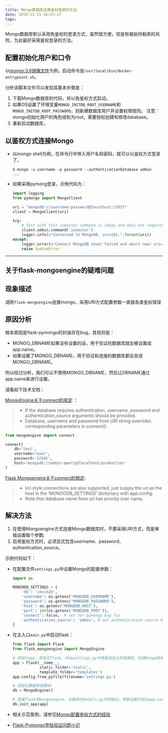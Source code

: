 ```yaml
---
title: Mongo数据库设置鉴权登录的方法
date: 2019-11-15 16:57:17
tags:
---
```


Mongo数据库默认采用免鉴权的登录方式，虽然很方便，但是有被劫持勒索的风险，为此最好采用鉴权登录的方法。

## 配置初始化用户和口令

以[mongo:3.6镜像文件](https://github.com/docker-library/mongo/tree/master/3.6)为例，启动命令是`/usr/local/bin/docker-entrypoint.sh`。

分析该脚本文件可以发现其基本步骤是：

1. 下载Mongo数据库的代码，并以免鉴权方式启动。
2. 如果OS设置了环境变量`MONGO_INITDB_ROOT_USERNAME`和`MONGO_INITDB_ROOT_PASSWORD`，则新建数据库用户并设置权限规则。
    注意：mongo初始化用户的角色级别为root，需要授权创建和修改database。
3. 重新启动数据库。

## 以鉴权方式连接Mongo

- 以mongo shell为例，在命令行中带入用户名和密码，就可以以鉴权方式登录了。

    ``` console
    $ mongo -u username -p password --authenticationDatabase admin
    ...
    ```

- 如果采用pymong登录，示例代码为：
  
    ``` python
    import logging
    from pymongo import MongoClient

    uri = "mongodb://username:password@localhost:27017"
    client = MongoClient(uri)

    try:
        # Test with this ismaster command is cheap and does not require auth.
        client.admin.command('ismaster')
        logger.info(u"Connected to MongoDB, uri={0}.".format(uri))
    except:
        logger.error(u"Connect MongoDB sever failed and abort now! uri={0}.".format(uri))
        raise SyntaxError  
    ```

---

## 关于flask-mongoengine的疑难问题

## 现象描述

调用`flask-mongoengine`连接mongo，采用URI方式配置参数一直报各类鉴权错误

## 原因分析

根本原因是flask-pymongo的封装存在bug，其规则是：

- MONGO_DBNAME如果没有设置的话，用于验证的数据库就会被设置成app.name。
- 如果设置了MONGO_DBNAME，用于验证和连接的数据库都会变成MONGO_DBNAME。

所以经过分析，我们可以不使用MONGO_DBNAME，然后让DBNAME通过app.name来进行设置。

请看如下技术文档：

[MongoEngine关于connect的规定](http://docs.mongoengine.org/guide/connecting.html) ：

>- If the database requires authentication, username, password and authentication_source arguments should be provided.
>- Database, username and password from URI string overrides corresponding parameters in connect().

``` python
from mongoengine import connect

connect(
    db='test',
    username='user',
    password='12345',
    host='mongodb://admin:qwerty@localhost/production'
)
```

[Flask Mongoengine关于connect的规定](https://mongoengine-odm.readthedocs.io/guide/connecting.html):  

>- Uri style connections are also supported, just supply the uri as the host in the ‘MONGODB_SETTINGS’ dictionary with app.config.
>- Note that database name from uri has priority over name.

## 解决方法

1. 在使用Mongoengine方式连接Mongo数据库时，不要采用URI方式，而是单独设置每个参数;
2. 启用鉴权方式时，必须显式包含username、password、authentication_source。

示例代码如下：

- 在配置文件`settings.py`中设置Mongo的配置参数：

    ``` python
    import os

    MONGODB_SETTINGS = {
        'db': 'cmccb2b',
        'username': os.getenv('MONGODB_USERNAME'),
        'password': os.getenv('MONGODB_PASSWORD'),
        'host': os.getenv('MONGODB_HOST'),
        'port': int(os.getenv('MONGODB_PORT')),
        'connect': False,  # set for pymongo bug fix
        'authentication_source': 'admin', # set authentication source database， default is MONGODB_NAME
    }
    ```

- 在主入口`main.py`中启动flask：

    ``` python  
    from flask import Flask
    from flask_mongoengine import MongoEngine

    # 初始化app，原型在flask，并从settings.py中提取自定义的类属性，包括MongoDB配置，debug配置等
    app = Flask(__name__,
                static_folder='static',
                template_folder='templates')
    app.config.from_pyfile(filename='settings.py')

    # 初始化数据库连接db
    db = MongoEngine()  

    # 连接flask和mongoengine，注意db在models.py中初始化，参数设置已经从app.config中加载
    db.init_app(app)
    ```

- 相关示范案例，请参见[Mongo配置鉴权方式的经验](https://www.techcoil.com/blog/how-to-enable-authenticated-mongodb-access-for-flask-mongoengine-applications/)
- [Flask-Pymongo登陆验证问题小记](https://nladuo.github.io/2018/10/25/Flask-Pymongo%E7%99%BB%E9%99%86%E9%AA%8C%E8%AF%81%E9%97%AE%E9%A2%98%E5%B0%8F%E8%AE%B0/)
